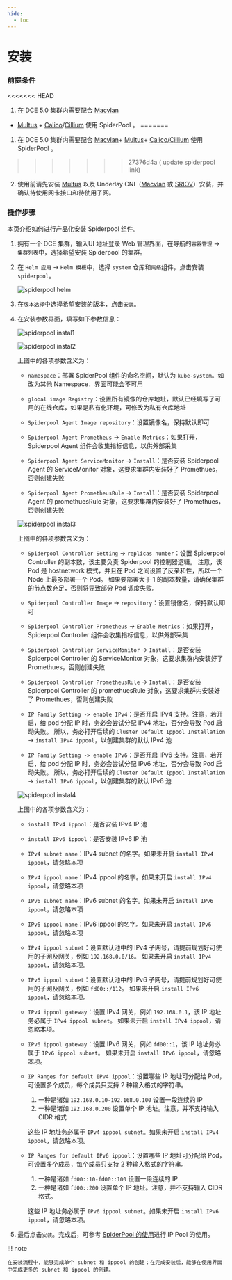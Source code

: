 ```yaml
---
hide:
  - toc
---
```


# 安装

### 前提条件

<<<<<<< HEAD
1.  在 DCE 5.0 集群内需要配合 [Macvlan](../modules/multus-underlay/macvlan.md)
  + [Multus](../modules/multus-underlay/what.md) + [Calico](../modules/calico/what.md)/[Cillium](../modules/cilium/what.md) 使用 SpiderPool 。
=======
1.  在 DCE 5.0 集群内需要配合 [Macvlan](../multus-underlay/macvlan.md)+ [Multus](../multus-underlay/what.md)+ [Calico](../calico/what.md)/[Cillium](../cilium/what.md) 使用 SpiderPool 。
>>>>>>> 27376d4a ( update spiderpool link)
2. 使用前请先安装 [Multus](../docs/network/modules/multus-underlay/install.md) 以及 Underlay CNI（[Macvlan](../modules/multus-underlay/macvlan.md) 或 [SRIOV](../modules/multus-underlay/sriov.md)）安装，并确认待使用网卡接口和待使用子网。

### 操作步骤

本页介绍如何进行产品化安装 Spiderpool 组件。

1. 拥有一个 DCE 集群，输入UI 地址登录 Web  管理界面，在导航的`容器管理` -> `集群列表`中，选择希望安装 Spiderpool 的集群。

2. 在 `Helm 应用` -> `Helm 模板`中，选择 `system` 仓库和`网络`组件，点击安装 `spiderpool`。

    ![spiderpool helm](../../images/spiderpool-helm.png)

3. 在`版本选择`中选择希望安装的版本，点击`安装`。

4. 在安装参数界面，填写如下参数信息：

    ![spiderpool instal1](../../images/spiderpool-install1.png)

    ![spiderpool instal2](../../images/spiderpool-install2.png)

    上图中的各项参数含义为：

    - `namespace`：部署 SpiderPool 组件的命名空间，默认为 `kube-system`。如改为其他 Namespace，界面可能会不可用

    - `global image Registry`：设置所有镜像的仓库地址，默认已经填写了可用的在线仓库，如果是私有化环境，可修改为私有仓库地址

    - `Spiderpool Agent Image repository`：设置镜像名，保持默认即可

    - `Spiderpool Agent Prometheus` -> `Enable Metrics`：如果打开，Spiderpool Agent 组件会收集指标信息，以供外部采集

    - `Spiderpool Agent ServiceMonitor` -> `Install`：是否安装 Spiderpool Agent 的 ServiceMonitor 对象，这要求集群内安装好了 Promethues，否则创建失败

    - `Spiderpool Agent PrometheusRule` -> `Install`：是否安装 Spiderpool Agent 的 promethuesRule 对象，这要求集群内安装好了 Promethues，否则创建失败

    ![spiderpool instal3](../../images/spiderpool-install3.png)

    上图中的各项参数含义为：

    - `Spiderpool Controller Setting` -> `replicas number`：设置 Spiderpool Controller 的副本数，该主要负责 Spiderpool 的控制器逻辑。
      注意，该 Pod 是 hostnetwork 模式，并且在 Pod 之间设置了反亲和性，所以一个 Node 上最多部署一个 Pod。
      如果要部署大于 1 的副本数量，请确保集群的节点数充足，否则将导致部分 Pod 调度失败。

    - `Spiderpool Controller Image` -> `repository`：设置镜像名，保持默认即可

    - `Spiderpool Controller Prometheus` -> `Enable Metrics`：如果打开，Spiderpool Controller 组件会收集指标信息，以供外部采集

    - `Spiderpool Controller ServiceMonitor` -> `Install`：是否安装 Spiderpool Controller 的 ServiceMonitor 对象，这要求集群内安装好了 Promethues，否则创建失败

    - `Spiderpool Controller PrometheusRule` -> `Install`：是否安装 Spiderpool Controller 的 promethuesRule 对象，这要求集群内安装好了 Promethues，否则创建失败

    - `IP Family Setting -> enable IPv4`：是否开启 IPv4 支持。注意，若开启，给 pod 分配 IP 时，务必会尝试分配 IPv4 地址，否分会导致 Pod 启动失败。
      所以，务必打开后续的 `Cluster Default Ippool Installation` -> `install IPv4 ippool`，以创建集群的默认 IPv4 池

    - `IP Family Setting -> enable IPv6`：是否开启 IPv6 支持。注意，若开启，给 pod 分配 IP 时，务必会尝试分配 IPv6 地址，否分会导致 Pod 启动失败。
      所以，务必打开后续的 `Cluster Default Ippool Installation` -> `install IPv6 ippool`，以创建集群的默认 IPv6 池

    ![spiderpool instal4](../../images/spiderpool-install4.png)

    上图中的各项参数含义为：

    - `install IPv4 ippool`：是否安装 IPv4 IP 池

    - `install IPv6 ippool`：是否安装 IPv6 IP 池

    - `IPv4 subnet name`：IPv4 subnet 的名字。如果未开启 `install IPv4 ippool`，请忽略本项

    - `IPv4 ippool name`：IPv4 ippool 的名字。如果未开启 `install IPv4 ippool`，请忽略本项

    - `IPv6 subnet name`：IPv6 subnet 的名字。如果未开启 `install IPv6 ippool`，请忽略本项

    - `IPv6 ippool name`：IPv6 ippool 的名字。如果未开启 `install IPv6 ippool`，请忽略本项

    - `IPv4 ippool subnet`：设置默认池中的 IPv4 子网号，请提前规划好可使用的子网及网关，例如 `192.168.0.0/16`。
      如果未开启 `install IPv4 ippool`，请忽略本项。

    - `IPv6 ippool subnet`：设置默认池中的 IPv6 子网号，请提前规划好可使用的子网及网关，例如 `fd00::/112`。
      如果未开启 `install IPv6 ippool`，请忽略本项。

    - `IPv4 ippool gateway`：设置 IPv4 网关，例如 `192.168.0.1`，该 IP 地址务必属于 `IPv4 ippool subnet`。
      如果未开启 `install IPv4 ippool`，请忽略本项。

    - `IPv6 ippool gateway`：设置 IPv6 网关，例如 `fd00::1`，该 IP 地址务必属于 `IPv6 ippool subnet`。
      如果未开启 `install IPv6 ippool`，请忽略本项。

    - `IP Ranges for default IPv4 ippool`：设置哪些 IP 地址可分配给 Pod，可设置多个成员，每个成员只支持 2 种输入格式的字符串。

        1. 一种是诸如 `192.168.0.10-192.168.0.100` 设置一段连续的 IP
        2. 一种是诸如 `192.168.0.200` 设置单个 IP 地址。注意，并不支持输入 CIDR 格式

        这些 IP 地址务必属于 `IPv4 ippool subnet`。如果未开启 `install IPv4 ippool`，请忽略本项。

    - `IP Ranges for default IPv6 ippool`：设置哪些 IP 地址可分配给 Pod，可设置多个成员，每个成员只支持 2 种输入格式的字符串。

        1. 一种是诸如 `fd00::10-fd00::100` 设置一段连续的 IP
        2. 一种是诸如 `fd00::200` 设置单个 IP 地址。注意，并不支持输入 CIDR 格式。

        这些 IP 地址务必属于 `IPv6 ippool subnet`。如果未开启 `install IPv6 ippool`，请忽略本项。

5. 最后点击`安装`。完成后，可参考 [SpiderPool 的使用](../../modules/spiderpool/usage.md)进行 IP Pool 的使用。

!!! note

    在安装流程中，能够完成单个 subnet 和 ippool 的创建；在完成安装后，能够在使用界面中完成更多的 subnet 和 ippool 的创建。
